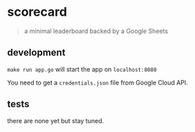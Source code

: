 # scorecard

> a minimal leaderboard backed by a Google Sheets

## development

`make run app.go` will start the app on `localhost:8080`

You need to get a `credentials.json` file from Google Cloud API.

## tests

there are none yet but stay tuned.

